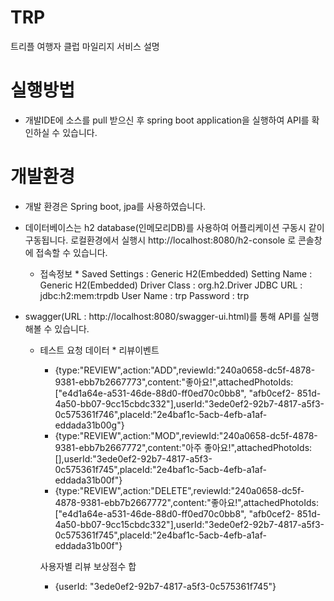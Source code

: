 # TRP

트리플 여행자 클럽 마일리지 서비스 설명

# 실행방법
- 개발IDE에 소스를 pull 받으신 후 spring boot application을 실행하여 API를 확인하실 수 있습니다.

# 개발환경
- 개발 환경은 Spring boot, jpa를 사용하였습니다.
- 데이터베이스는 h2 database(인메모리DB)를 사용하여 어플리케이션 구동시 같이 구동됩니다.
     로컬환경에서 실행시 http://localhost:8080/h2-console 로 콘솔창에 접속할 수 있습니다.
  * 접속정보 *
  Saved Settings : Generic H2(Embedded)
  Setting Name : Generic H2(Embedded)
  Driver Class : org.h2.Driver
  JDBC URL : jdbc:h2:mem:trpdb
  User Name : trp
  Password : trp
  
- swagger(URL : http://localhost:8080/swagger-ui.html)를 통해 API를 실행해볼 수 있습니다.
  * 테스트 요청 데이터 *
  	리뷰이벤트
    - {type:"REVIEW",action:"ADD",reviewId:"240a0658-dc5f-4878-9381-ebb7b2667773",content:"좋아요!",attachedPhotoIds:["e4d1a64e-a531-46de-88d0-ff0ed70c0bb8", "afb0cef2- 851d-4a50-bb07-9cc15cbdc332"],userId:"3ede0ef2-92b7-4817-a5f3-0c575361f746",placeId:"2e4baf1c-5acb-4efb-a1af-eddada31b00g"}
	- {type:"REVIEW",action:"MOD",reviewId:"240a0658-dc5f-4878-9381-ebb7b2667772",content:"아주 좋아요!",attachedPhotoIds:[],userId:"3ede0ef2-92b7-4817-a5f3-0c575361f745",placeId:"2e4baf1c-5acb-4efb-a1af-eddada31b00f"}
    - {type:"REVIEW",action:"DELETE",reviewId:"240a0658-dc5f-4878-9381-ebb7b2667772",content:"좋아요!",attachedPhotoIds:["e4d1a64e-a531-46de-88d0-ff0ed70c0bb8", "afb0cef2- 851d-4a50-bb07-9cc15cbdc332"],userId:"3ede0ef2-92b7-4817-a5f3-0c575361f745",placeId:"2e4baf1c-5acb-4efb-a1af-eddada31b00f"}

  	사용자별 리뷰 보상점수 합
    - {userId: "3ede0ef2-92b7-4817-a5f3-0c575361f745"}
